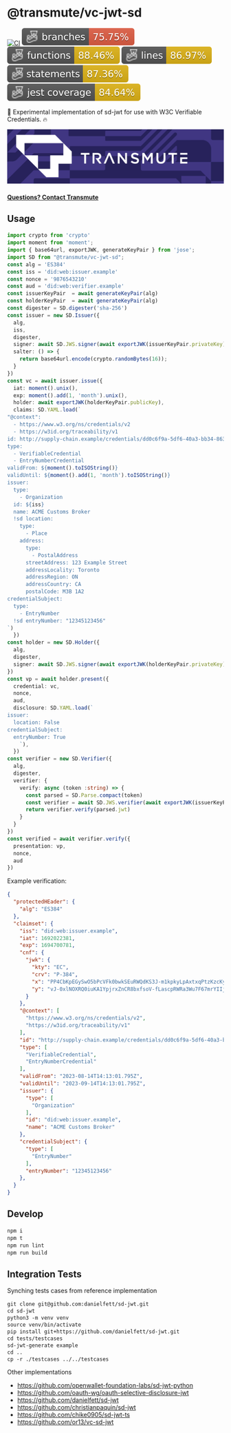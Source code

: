 # @transmute/vc-jwt-sd

[![CI](https://github.com/transmute-industries/vc-jwt-sd/actions/workflows/ci.yml/badge.svg)](https://github.com/transmute-industries/vc-jwt-sd/actions/workflows/ci.yml)
![Branches](./badges/coverage-branches.svg)
![Functions](./badges/coverage-functions.svg)
![Lines](./badges/coverage-lines.svg)
![Statements](./badges/coverage-statements.svg)
![Jest coverage](./badges/coverage-jest%20coverage.svg)

<!-- [![NPM](https://nodei.co/npm/@transmute/vc-jwt-sd.png?mini=true)](https://npmjs.org/package/@transmute/vc-jwt-sd) -->

🚧 Experimental implementation of sd-jwt for use with W3C Verifiable Credentials. 🔥

<img src="./transmute-banner.png" />

#### [Questions? Contact Transmute](https://transmute.typeform.com/to/RshfIw?typeform-source=vc-jwt-sd)

## Usage

```ts
import crypto from 'crypto'
import moment from 'moment';
import { base64url, exportJWK, generateKeyPair } from 'jose';
import SD from "@transmute/vc-jwt-sd";
const alg = 'ES384'
const iss = 'did:web:issuer.example'
const nonce = '9876543210'
const aud = 'did:web:verifier.example'
const issuerKeyPair  = await generateKeyPair(alg)
const holderKeyPair  = await generateKeyPair(alg)
const digester = SD.digester('sha-256')
const issuer = new SD.Issuer({
  alg,
  iss,
  digester,
  signer: await SD.JWS.signer(await exportJWK(issuerKeyPair.privateKey)),
  salter: () => {
    return base64url.encode(crypto.randomBytes(16));
  }
})
const vc = await issuer.issue({
  iat: moment().unix(),
  exp: moment().add(1, 'month').unix(),
  holder: await exportJWK(holderKeyPair.publicKey),
  claims: SD.YAML.load(`
"@context":
  - https://www.w3.org/ns/credentials/v2
  - https://w3id.org/traceability/v1
id: http://supply-chain.example/credentials/dd0c6f9a-5df6-40a3-bb34-863cd1fda606
type:
  - VerifiableCredential
  - EntryNumberCredential
validFrom: ${moment().toISOString()}
validUntil: ${moment().add(1, 'month').toISOString()}
issuer:
  type:
    - Organization
  id: ${iss}
  name: ACME Customs Broker
  !sd location:
    type:
      - Place
    address:
      type:
        - PostalAddress
      streetAddress: 123 Example Street
      addressLocality: Toronto
      addressRegion: ON
      addressCountry: CA
      postalCode: M3B 1A2
credentialSubject:
  type:
    - EntryNumber
  !sd entryNumber: "12345123456"
`)
  })
const holder = new SD.Holder({
  alg,
  digester,
  signer: await SD.JWS.signer(await exportJWK(holderKeyPair.privateKey))
})
const vp = await holder.present({
  credential: vc,
  nonce,
  aud,
  disclosure: SD.YAML.load(`
issuer:
  location: False
credentialSubject:
  entryNumber: True
    `),
  })
const verifier = new SD.Verifier({
  alg,
  digester,
  verifier: {
    verify: async (token :string) => {
      const parsed = SD.Parse.compact(token)
      const verifier = await SD.JWS.verifier(await exportJWK(issuerKeyPair.publicKey))
      return verifier.verify(parsed.jwt)
    }
  }
})
const verified = await verifier.verify({
  presentation: vp,
  nonce,
  aud
})
```

Example verification:

```json
{
  "protectedHEader": {
    "alg": "ES384"
  },
  "claimset": {
    "iss": "did:web:issuer.example",
    "iat": 1692022381,
    "exp": 1694700781,
    "cnf": {
      "jwk": {
        "kty": "EC",
        "crv": "P-384",
        "x": "PP4CbKpEGySwO5bPcVFk0bwkSEuRWQdKS3J-m1kpkyLpAxtxqPtzKzcKyr6chh3n",
        "y": "vJ-0xlNOXRQ0iuKA1YpjrxZnCR8bxfsoV-fLascpRWRa3Wu7F67mrYIIjMbrxnD3"
      }
    },
    "@context": [
      "https://www.w3.org/ns/credentials/v2",
      "https://w3id.org/traceability/v1"
    ],
    "id": "http://supply-chain.example/credentials/dd0c6f9a-5df6-40a3-bb34-863cd1fda606",
    "type": [
      "VerifiableCredential",
      "EntryNumberCredential"
    ],
    "validFrom": "2023-08-14T14:13:01.795Z",
    "validUntil": "2023-09-14T14:13:01.795Z",
    "issuer": {
      "type": [
        "Organization"
      ],
      "id": "did:web:issuer.example",
      "name": "ACME Customs Broker"
    },
    "credentialSubject": {
      "type": [
        "EntryNumber"
      ],
      "entryNumber": "12345123456"
    },
  }
}
```


## Develop

```bash
npm i
npm t
npm run lint
npm run build
```

## Integration Tests

Synching tests cases from reference implementation

```
git clone git@github.com:danielfett/sd-jwt.git
cd sd-jwt
python3 -m venv venv
source venv/bin/activate
pip install git+https://github.com/danielfett/sd-jwt.git
cd tests/testcases
sd-jwt-generate example
cd ..
cp -r ./testcases ../../testcases
```

Other implementations

- https://github.com/openwallet-foundation-labs/sd-jwt-python
- https://github.com/oauth-wg/oauth-selective-disclosure-jwt
- https://github.com/danielfett/sd-jwt
- https://github.com/christianpaquin/sd-jwt
- https://github.com/chike0905/sd-jwt-ts
- https://github.com/or13/vc-sd-jwt